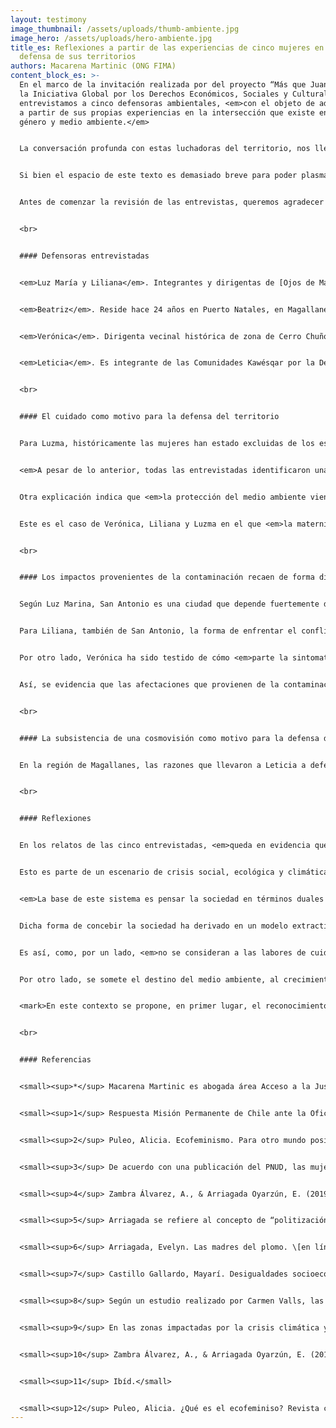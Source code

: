 ```yaml
---
layout: testimony
image_thumbnail: /assets/uploads/thumb-ambiente.jpg
image_hero: /assets/uploads/hero-ambiente.jpg
title_es: Reflexiones a partir de las experiencias de cinco mujeres en la
  defensa de sus territorios
authors: Macarena Martinic (ONG FIMA)
content_block_es: >-
  En el marco de la invitación realizada por del proyecto “Más que Juanitas” de
  la Iniciativa Global por los Derechos Económicos, Sociales y Culturales,
  entrevistamos a cinco defensoras ambientales, <em>con el objeto de adentrarnos
  a partir de sus propias experiencias en la intersección que existe entre
  género y medio ambiente.</em>


  La conversación profunda con estas luchadoras del territorio, nos llevó a entender que las motivaciones para defender el medio ambiente pueden y deben ser analizadas con una perspectiva de género. En ella se imbrican dos ámbitos que en ocasiones carecen de diálogo: la protección del medio ambiente y los derechos de la naturaleza, por un lado; y los derechos de la mujer, el aseguramiento de espacios de autonomía y libres de violencia, por otro. En ese sentido, <em>el desafío de incorporar las complejidades de la interacción de ambas vivencias es fundamental para consolidar un sistema de derechos económicos, sociales, culturales y ambientales sólido en la Convención Constitucional.</em>


  Si bien el espacio de este texto es demasiado breve para poder plasmar en detalle las diferentes experiencias de cada una de ellas (asociadas a las distintas cosmovisiones y dolores que enfrentan) hay ciertos elementos que se repiten sin importar el tipo de conflicto ni el lugar físico en el que se encuentran. Por ejemplo, <em>la relación entre los roles de cuidado históricamente designados según género y la capacidad de observar los impactos del sistema en el medio ambiente y la salud de la comunidad. Asimismo, apreciamos que existe un concepto integrado en el actuar y pensar de cada una ellas, que se orienta hacia la máxima del “buen vivir” y la exigencia de respetar la dignidad de la comunidad en la cual se encuentran insertas. Esa dignidad tiene una estrecha relación con el cuidado del medio ambiente para las generaciones presentes y futuras.</em>


  Antes de comenzar la revisión de las entrevistas, queremos agradecer a Luzma, Liliana, Beatriz, Verónica y Leticia por la confianza y disposición a conversar con nosotras. Sin duda el análisis de los elementos identificados bajo el prisma de la intersección entre género y medio ambiente, requiere de más profundidad para abarcar todo lo que implica ser mujer y defensora ambiental. Sin embargo, esta pincelada puede ser el inicio de un trabajo más acabado. 


  <br>


  #### Defensoras entrevistadas


  <em>Luz María y Liliana</em>. Integrantes y dirigentas de [Ojos de Mar](https://ojosdemar.cl/), organización que se ha volcado a la protección del humedal de Llolleo, comuna de San Antonio, frente a la expansión portuaria, reivindicando un nuevo modelo de desarrollo integral y sostenible para la ciudad. Luz María es madre y Liliana es madre y se encarga del cuidado de su madre.


  <em>Beatriz</em>. Reside hace 24 años en Puerto Natales, en Magallanes, dedicándose al turismo de naturaleza y aventura. Desde ahí, lucha contra la imposición una idea de desarrollo agresivo para el medio ambiente y basado en la potencialización de la salmonicultura, en oposición al turismo sostenible.


  <em>Verónica</em>. Dirigenta vecinal histórica de zona de Cerro Chuño en Arica. Comenzó su lucha exigiendo una vivienda digna. Con el tiempo ello se transformó en una lucha por justicia y por la erradicación de los residuos tóxicos alrededor de los cuales el Estado construyó casas de vivienda social en las que habitó junto a 879 familias afectadas.<sup>1</sup> Es madre de cuatro hijos y producto de la contaminación por polimetales hoy posee miastenia gravis; una enfermedad degenerativa. 


  <em>Leticia</em>. Es integrante de las Comunidades Kawésqar por la Defensa del Mar, agrupación que reúne, a su vez, a tres agrupaciones de familiares Kawésqar quienes reivindican sus saberes ancestrales y defienden su territorio histórico en Magallanes. Su principal amenaza es el avance de la salmonicultura. Es madre de un hijo. 


  <br>


  #### El cuidado como motivo para la defensa del territorio


  Para Luzma, históricamente las mujeres han estado excluidas de los espacios de participación. Cree que eso las motiva hoy a aprovechar cada instancia de empoderamiento y de justicia, como sería la defensa del territorio. Para ella, tanto la naturaleza como las mujeres han sido desprovistas de derechos. <em>Beatriz coincide y sostiene que “la mujer se encuentra invisibilizada igual que la naturaleza por la dominación patriarcal”.</em> Lo anterior es coherente con algunas [propuestas ecofeministas](https://ecopolitica.org/un-repaso-a-las-diversas-corrientes-del-ecofeminismo-feminismo-y-ecolog/), dentro de ellas Alicia H. Puleo, quien sostiene que tanto las mujeres como la naturaleza han sido invisibilizadas y explotadas por un modelo político, social, económico y cultural hegemónico que, para su rentabilidad, requiere invisibilizar la producción de valor de los trabajos de cuidado y de la naturaleza.<sup>2</sup>


  <em>A pesar de lo anterior, todas las entrevistadas identificaron una mayor presencia de mujeres en sus organizaciones</em>. En el mismo sentido, los cargos representativos –o bien las decisiones dentro de las organizaciones– también recaen en mujeres. Estos fenómenos han recibido diversas explicaciones: <em>hay quienes lo fundamentan en las labores específicas que ejercen ciertas mujeres en sus comunidades que implican un contacto estrecho con la naturaleza (como es el caso de temporeras o campesinas).<sup>3</sup></em>


  Otra explicación indica que <em>la protección del medio ambiente viene significado por el rol de género asociado a los diversos cuidados (de la familia, de los vecinos y vecinas) que, históricamente, ha recaído principalmente en mujeres, situación que las llevaría a identificar de manera más inmediata los problemas del entorno, así como a visibilizar alternativas de solución al problema.<sup>4</sup></em>


  Este es el caso de Verónica, Liliana y Luzma en el que <em>la maternidad jugó un rol fundamental en la motivación por la defensa del medio ambiente.</em> Aquello fue evidente en el conflicto socioambiental de contaminación por polimetales, del que Verónica es activista, donde el conocimiento doméstico proveniente de la maternidad<sup>5</sup> fue crucial para rebatir la opinión de expertos de la salud, quienes inicialmente negaron una vinculación entre los síntomas manifestados por las personas y la presencia de polimetales.<sup>6</sup> En el mismo sentido, los motivos de Liliana se vinculan con las actividades deportivas de su hija y marido. Luzma, por su parte, plantea que una razón para proteger el medio ambiente es lograr que su hijo crezca en un lugar que deje de ser la ciudad “postergada” que es San Antonio, en la que las únicas oportunidades laborales se encuentran en el puerto.


  <br>


  #### Los impactos provenientes de la contaminación recaen de forma diferenciada y agravada en mujeres


  Según Luz Marina, San Antonio es una ciudad que depende fuertemente del puerto, <em>hay una división sexual del trabajo notoria al emplear principalmente mano de obra masculina.</em> Para ella, el puerto además contribuye a generar malas condiciones de vida, problemas de salud mental y enfermedades oncológicas. Identifica impactos que recaen sobre todo en mujeres producto del aumento en la carga de cuidados: más gente estresada, niños inquietos y angustiados, así como mujeres deprimidas. 


  Para Liliana, también de San Antonio, la forma de enfrentar el conflicto entre hombres y mujeres es diversa. Sostiene que “los hombres en Llolleo están más preocupados del trabajo que les entrega el puerto”. En contraposición, ella cree que <em>impulsar otro tipo de empleos, pensados para el buen vivir y no únicamente para la producción, como sucede con el turismo –sector relacionado con el cuidado del medio ambiente y el entorno en general— son alternativas viables a la expansión del pueblo.</em>


  Por otro lado, Verónica ha sido testido de cómo <em>parte la sintomatología y enfermedades provenientes de la contaminación por polimetales en Arica, recae exclusivamente en mujeres y/o su condición de madres:</em> como el aumento en la pérdida de embarazos, abortos espontáneos y el aumento en el cáncer de mama, malformaciones en fetos y en recién nacidos.<sup>7</sup> A nivel general, proliferaron las alergias, dolores de cabeza, problemas en articulaciones y huesos, el aumento en los problemas de concentración en la infancia, lo que significó además un aumento en la carga de cuidados para las mujeres y madres de las comunas afectadas. 


  Así, se evidencia que las afectaciones que provienen de la contaminación del medio ambiente no sólo tienen consecuencias en el plano físico,<sup>8</sup> sino también en las labores de cuidado que suelen aumentarse en el caso de las mujeres.<sup>9</sup>


  <br>


  #### La subsistencia de una cosmovisión como motivo para la defensa del territorio


  En la región de Magallanes, las razones que llevaron a Leticia a defender su territorio guardan relación con su pertenencia al pueblo Kawésqar. El Pueblo Kawéqar mantiene una histórica y estrecha vinculación material y espiritual con el territorio que Leticia define como “un continuo que va y viene”, sobre todo con el mar, el Jautok. La expansión de la salmonicultura y la afectación de los mares y del territorio ancestral Kawésqar por esta actividad, es el fundamento principal de las acciones de defensa del territorio de Leticia y de las Comunidades Kawésqar por la defensa del Mar. A diferencia de las otras defensoras, <em>en el relato de Leticia destacan razones de índole comunitario y de defensa de la cosmovisión Kawésqar como fundamento para la protección del medio ambiente.</em>


  <br>


  #### Reflexiones


  En los relatos de las cinco entrevistadas, <em>queda en evidencia que la defensa del territorio se encuentra determinada de forma especial por el hecho de ser mujer, ya sea en los motivos que poseen al momento de defender el medio ambiente, en sus experiencias como defensoras y mujeres, e incluso en los impactos percibidos al momento de enfrentar proyectos extractivos.<sup>10</sup></em> Si bien en el caso de Leticia existe una aproximación especial dada su vinculación ancestral con el territorio, el cuidado –y dentro de ello, la maternidad– viene a ser relevado como una dimensión fundamental en los motivos por los cuales se ingresa y en el como se experimenta la defensa del territorio.<sup>11</sup>


  Esto es parte de un escenario de crisis social, ecológica y climática en el que vivimos, en parte, resultado de un sistema económico capitalista, que prioriza la rentabilidad por sobre la mantención de la vida.


  <em>La base de este sistema es pensar la sociedad en términos duales y jerárquicos: femenino/masculino, naturaleza/cultura, sentimiento/razón. El análisis genera oposiciones ficticias y funcionales a un sistema que desvaloriza a las mujeres y aquello históricamente asociada a ella, la Naturaleza, los sentimientos, los cuidados y el cuerpo; en desmedro de los masculino, al que se asocia lo productivo, la razón y la cultura.<sup>12</sup></em>


  Dicha forma de concebir la sociedad ha derivado en un modelo extractivo que invisibiliza todos aquellos aspectos que mantienen una vida que no sean considerados como el “trabajo que genera la riqueza”, que vendría a ser la única labor considerada “productiva”.


  Es así, como, por un lado, <em>no se consideran a las labores de cuidados, como es la asistencia a un pariente enfermo o la crianza; este tipo de trabajos, son excluidos del mercado por ser considerados accesorios y naturalizados en el rol de las mujeres, o bien, en el caso de ingresar al mercado, son infra-valorizados y/o precarizados.</em> En el caso de las defensoras ambientales, a pesar del rol fundamental que cumplen para la protección del medio ambiente, el contexto en el que se realiza la defensa del medio ambiente no es uno de igualdad, sino de discriminación estructural y violencia hacia la mujer. En ese último sentido, de acuerdo con el [Informe del Relator Especial de las Naciones Unidas sobre la situación de los defensores de los derechos humanos,](https://undocs.org/es/A/HRC/40/60) las mujeres pueden enfrentar amenazas específicas de género, incluida la violencia sexual para disuadirlas de su defensa ambiental.


  Por otro lado, se somete el destino del medio ambiente, al crecimiento de una sociedad que prioriza la extracción de los denominados “recursos naturales”, sin considerar los ciclos y límites de la naturaleza. Asimismo, se invisibiliza –al igual que el trabajo de cuidados– todas aquellas funciones ecosistémicas que no son convertibles en recursos económicos.


  <mark>En este contexto se propone, en primer lugar, el reconocimiento de las labores de cuidados que realizan mujeres y de la labor de protección ambiental de defensoras ambientales. En segundo lugar, un sistema sólido de derechos que tienda a fortalecer la autonomía de las mujeres, que garantice su participación en la toma de decisiones y una vida libre de violencia. En tercer lugar, el establecimiento de garantías que aseguren el carácter intrínseco de la naturaleza en tanto sujeto de derechos y el respeto por las futuras generaciones, son fundamentales para avanzar en una nueva relación de igualdad e interdependencia entre las personas, y de estas con la naturaleza. Finalmente, es fundamental el reconocimiento de los derechos de pueblos indígenas que aseguran la autonomía y subsistencia de sus cosmovisiones, así como la vinculación con sus territorios.</mark>


  <br>


  #### Referencias


  <small><sup>*</sup> Macarena Martinic es abogada área Acceso a la Justicia de ONG FIMA.</small>


  <small><sup>1</sup> Respuesta Misión Permanente de Chile ante la Oficina de las Naciones Unidas y otros organismos internacionales a la Comunicación Conjunta AL CHL1/2021 del 23 de marzo de 2021 de la Relator Especial del Alto Comisionado de Derechos Humanos.</small>


  <small><sup>2</sup> Puleo, Alicia. Ecofeminismo. Para otro mundo posible. Madrid: Ediciones Cátedra (2011). Isbn 843762729x.</small>


  <small><sup>3</sup> De acuerdo con una publicación del PNUD, las mujeres se hacen cargo de entre un 50% y un 80% de la producción de alimentos en el mundo. Ver informe en línea: <https://portals.iucn.org/library/efiles/documents/2020-002-Es.pdf>.</small>


  <small><sup>4</sup> Zambra Álvarez, A., & Arriagada Oyarzún, E. (2019). Género y conflictos socioambientales: Una experiencia de investigación-acción participativa con mujeres dirigentes. Revista de Sociología, 34(1), 147-165. doi: 10.5354/0719-529X.2019.54270.</small>


  <small><sup>5</sup> Arriagada se refiere al concepto de “politización de la maternidad” cuando una mujer que no se encuentra involucrada en un conflicto sociopolítico, lo realiza cuando su familia se encuentra en riesgo. En: ARRIAGADA, Evelyn. Las madres del plomo. pp. 6.</small>


  <small><sup>6</sup> Arriagada, Evelyn. Las madres del plomo. \[en línea] DOI:[10.1007/978-3-030-21402-9_7](http://dx.doi.org/10.1007/978-3-030-21402-9_7). Disponible en https://www.researchgate.net/publication/334399661_Las_madres_del_plomo_Women's_Environmental_Activism_and_Suffering_in_Northern_Chile pp. 9.</small>


  <small><sup>7</sup> Castillo Gallardo, Mayarí. Desigualdades socioecológicas y sufrimiento ambiental en el conflicto “Polimetales” en Arica. Convergencia. Revista de Ciencias Sociales, vol. 23, núm. 72, septiembre-diciembre, 2016, pp. 89-114 Universidad Autónoma del Estado de México Toluca, México, pp. 95.</small>


  <small><sup>8</sup> Según un estudio realizado por Carmen Valls, las mujeres son más vulnerables y acumuladoras de agentes tóxicos y existe una relación entre estos y el aumento del cáncer de mama , pudiendo concluir entonces que este tipo de situaciones asentuan la desigualdad subyacente en las mujeres que viven en los territorios impactados. Ver en: \[<https://www.ecologistasenaccion.org/162572/video-ecofeminismo-salud-ambiental-y-genero/>].</small>


  <small><sup>9</sup> En las zonas impactadas por la crisis climática y ecológica existen labores o cargas que han recaído y recaen hasta desigualmente en mujeres. Un ejemplo de estas labores se da en el caso del agua y de la provisión de esta a las familias, donde según datos las Naciones Unidas [una de cada tres personas no tiene acceso a agua potable salubre](https://www.who.int/news-room/detail/18-06-2019-1-in-3-people-globally-do-not-have-access-to-safe-drinking-water-unicef-who),  siendo las mujeres y niñas quienes pasan la mayor cantidad de tiempo desplazándose en búsqueda de agua. Ver en línea: [](about:blank) <https://www.acnur.org/5c93e4c34.pdf> \[última revisión: 20/09/2021].</small>


  <small><sup>10</sup> Zambra Álvarez, A., & Arriagada Oyarzún, E. (2019). Género y conflictos socioambientales: Una experiencia de investigación-acción participativa con mujeres dirigentes. Revista de Sociología, 34(1), 147-165. doi: 10.5354/0719-529X.2019.54270.</small>


  <small><sup>11</sup> Ibíd.</small>


  <small><sup>12</sup> Puleo, Alicia. ¿Qué es el ecofeminiso? Revista crítica. Enero 2007, Nº 941,. pp. 52.</small>
---
```

